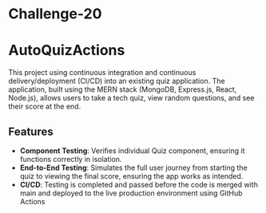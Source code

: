 # Challenge-20
# AutoQuizActions
 This project using continuous integration and continuous delivery/deployment (CI/CD) into an existing quiz application. The application, built using the MERN stack (MongoDB, Express.js, React, Node.js), allows users to take a tech quiz, view random questions, and see their score at the end.

## Features
- **Component Testing**: Verifies individual Quiz component, ensuring it functions correctly in isolation.
- **End-to-End Testing**: Simulates the full user journey from starting the quiz to viewing the final score, ensuring the app works as intended.
- **CI/CD**: Testing is completed and passed before the code is merged with main and deployed to the live production environment using GitHub Actions
